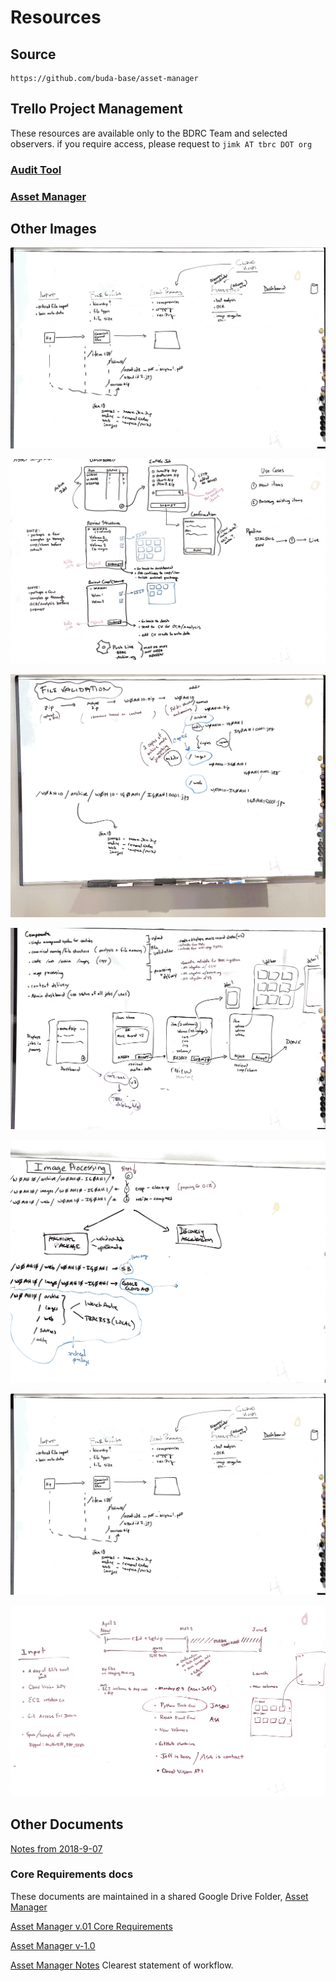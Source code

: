 # Resources
## Source
```
https://github.com/buda-base/asset-manager
```
## Trello Project Management
These resources are available only to the BDRC Team and selected observers.
if you require access, please request to `jimk AT tbrc DOT org`
### [Audit Tool](https://trello.com/b/T3j1Sbsd/audit-tool)
### [Asset Manager](https://trello.com/b/a1AAIrFl/asset-manager)

## Other Images
![App buckets](images/2018/12/AppBuckets.png)

![Screen Shots](images/2018/12/AppScreenShots.png)

![File Validation](images/2018/12/FileValidation.png)

![Components](images/2018/12/Components.png)

![Image Processing](images/2018/12/ImageProcessing.png)

![Functions](images/2018/12/Functions.png)

![Schedule](images/2018/12/Schedule.png)

## Other Documents

[Notes from 2018-9-07](https://docs.google.com/document/d/13sd0Rl9ORFAXPwx0pqAnaDVw4YkvR7jMsHQT7eOPGU0/edit)

### Core Requirements docs

These documents are maintained in a shared Google Drive Folder, [Asset Manager](https://drive.google.com/open?id=1ShX0nElb5hngBWq9b9RZWTP9tsZpgreh)

[Asset Manager v.01 Core Requirements](https://docs.google.com/document/d/1oVjpQ8PWjXNLgDDaUI5H-O07iaf0RjR3Ff79AwnMluo)

[Asset Manager v-1.0](https://drive.google.com/open?id=1QvMgnUNnCYawPOplDbWkkzuWrpw0avWL3OWzf5Qxd24)

[Asset Manager Notes](https://docs.google.com/document/d/1g6YK2PQe4PNEpOcQS3aprsJMuUI37CHJdobLRl20nnY/edit?usp=sharing) Clearest statement of workflow.

